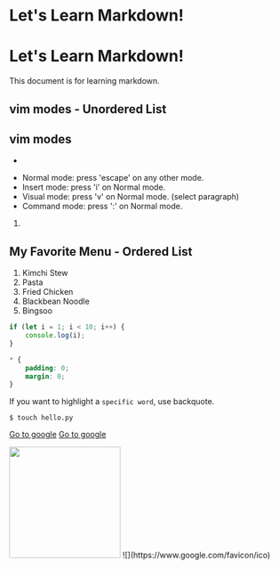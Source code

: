 # Let's Learn Markdown!
<h1>Let's Learn Markdown!</h1>

This document is for learning markdown.
<p></p>

## vim modes - Unordered List
<h2>vim modes</h2>

<ul>
 <li></li>
</ul>

- Normal mode: press 'escape' on any other mode.
- Insert mode: press 'i' on Normal mode.
- Visual mode: press 'v' on Normal mode. (select paragraph)
- Command mode: press ':' on Normal mode. 

<ol>
 <li></li>
</ol>

## My Favorite Menu - Ordered List
1. Kimchi Stew
2. Pasta
3. Fried Chicken
4. Blackbean Noodle
5. Bingsoo

```javascript
if (let i = 1; i < 10; i++) {
	console.log(i);
}
```

```css
* {
	padding: 0;
	margin: 0;
}
```

If you want to highlight a `specific word`, use backquote. 

`$ touch hello.py`

<a href="https://www.google.com">Go to google</a>
[Go to google](https://www.google.com)

<img src="#" width="200px" height="200px" />
![](https://www.google.com/favicon/ico)



